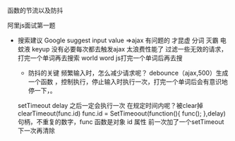 函数的节流以及防抖

阿里js面试第一题
- 搜索建议
    Google suggest
    input value =>ajax
    有问题的  才昆虚
    分词 灭霸 电蚊液
    keyup 没有必要每次都去触发ajax 太浪费性能了
    过滤一些无效的请求，打完一个单词再去搜索
    world word js打完一个单词后再去搜 
    - 防抖的关键
    频繁输入时，怎么减少请求呢？
    debounce（ajax,500）生成一个函数  ，控制执行，停止输入时执行一次，打完一个单词后会有意识地停一下，。

    setTimeout delay 之后一定会执行一次
    在规定时间内呢？被clear掉
    clearTimeout(func.id)
    func.id = SetTimeoout(function(){
        func();
    },delay)
    句柄，不重复的数字，func 函数是对象 id 属性
    前一次加了一个setTimeout 下一次再清除